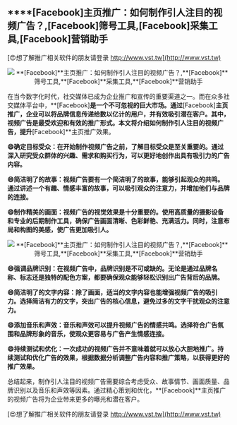 ## ****[Facebook]**主页推广：如何制作引人注目的视频广告？,**[Facebook]**筛号工具,**[Facebook]**采集工具,**[Facebook]**营销助手**

[😍想了解推广相关软件的朋友请登录 http://www.vst.tw](http://www.vst.tw)

 <center><img src="https://vst.tw/MP4/tuiguang/png/3.png" alt="**[Facebook]**主页推广：如何制作引人注目的视频广告？,**[Facebook]**筛号工具,**[Facebook]**采集工具,**[Facebook]**营销助手"></center>

在当今数字化时代，社交媒体已成为企业推广和宣传的重要渠道之一。而在众多社交媒体平台中，**[Facebook]**是一个不可忽视的巨大市场。通过**[Facebook]**主页推广，企业可以将品牌信息传递给数以亿计的用户，并有效吸引潜在客户。其中，视频广告是最受欢迎和有效的推广形式。本文将介绍如何制作引人注目的视频广告，提升**[Facebook]**主页推广效果。

**😄确定目标受众：在开始制作视频广告之前，了解目标受众是至关重要的。通过深入研究受众群体的兴趣、需求和购买行为，可以更好地创作出具有吸引力的广告内容。**

**😄简洁明了的故事：视频广告要有一个简洁明了的故事，能够引起观众的共鸣。通过讲述一个有趣、情感丰富的故事，可以吸引观众的注意力，并增加他们与品牌的连接。**

**😄制作精美的画面：视频广告的视觉效果是十分重要的。使用高质量的摄影设备和专业的后期制作工具，确保广告画面清晰、色彩鲜艳、充满活力。同时，注意布局和构图的美感，使广告更加吸引人。**

 <center><img src="https://vst.tw/MP4/tuiguang/png/7.png" alt="**[Facebook]**主页推广：如何制作引人注目的视频广告？,**[Facebook]**筛号工具,**[Facebook]**采集工具,**[Facebook]**营销助手"></center>

**😄强调品牌识别：在视频广告中，品牌识别是不可或缺的。无论是通过品牌名称、标志还是独特的配色方案，都要确保观众能够轻松识别出广告背后的品牌。**

**😄简洁明了的文字内容：除了画面，适当的文字内容也能增强视频广告的吸引力。选择简洁有力的文字，突出广告的核心信息，避免过多的文字干扰观众的注意力。**

**😄添加音乐和声效：音乐和声效可以提升视频广告的情感共鸣。选择符合广告氛围和品牌形象的音乐，使观众更容易与广告产生情感连接。**

**😄持续测试和优化：一次成功的视频广告并不意味着就可以放心大胆地推广。持续测试和优化广告的效果，根据数据分析调整广告内容和推广策略，以获得更好的推广效果。**

总结起来，制作引人注目的视频广告需要综合考虑受众、故事情节、画面质量、品牌识别以及音乐和声效等因素。通过精心策划和优化，**[Facebook]**主页推广的视频广告将为企业带来更多的曝光和潜在客户。

[😍想了解推广相关软件的朋友请登录 http://www.vst.tw](http://www.vst.tw)



